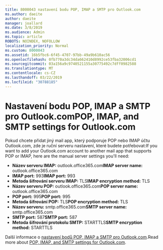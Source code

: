 ```yaml
---
title: 8000043 nastavení bodu POP, IMAP a SMTP pro Outlook.com
ms.author: daeite
author: daeite
manager: joallard
ms.date: 3/8/2019
ms.audience: Admin
ms.topic: article
ROBOTS: NOINDEX, NOFOLLOW
localization_priority: Normal
ms.custom: 8000043
ms.assetid: 16b5fbc6-6f45-4707-97bb-49a9b610ac56
ms.openlocfilehash: 0fb770a3dc34da662410d8992ce53fba32006cd1
ms.sourcegitcommit: 03a156a9c9740521155a30775492c7dff0982588
ms.translationtype: MT
ms.contentlocale: cs-CZ
ms.lasthandoff: 03/22/2019
ms.locfileid: "30788185"
---
```

# <a name="pop-imap-and-smtp-settings-for-outlookcom"></a><span data-ttu-id="1e6c6-102">Nastavení bodu POP, IMAP a SMTP pro Outlook.com</span><span class="sxs-lookup"><span data-stu-id="1e6c6-102">POP, IMAP, and SMTP settings for Outlook.com</span></span>

<span data-ttu-id="1e6c6-103">Pokud chcete přidat jiný mail app, který podporuje POP nebo IMAP účtu Outlook.com, zde je ruční serveru nastavení, které budete potřebovat:</span><span class="sxs-lookup"><span data-stu-id="1e6c6-103">If you want to add your Outlook.com account to another mail app that supports POP or IMAP, here are the manual server settings you'll need:</span></span>
  
- <span data-ttu-id="1e6c6-104">**Název serveru IMAP:** outlook.office365.com</span><span class="sxs-lookup"><span data-stu-id="1e6c6-104">**IMAP server name:** outlook.office365.com</span></span> 
- <span data-ttu-id="1e6c6-105">**IMAP port:** 993</span><span class="sxs-lookup"><span data-stu-id="1e6c6-105">**IMAP port:** 993</span></span>   
- <span data-ttu-id="1e6c6-106">**Metoda šifrování serveru IMAP:** TLS</span><span class="sxs-lookup"><span data-stu-id="1e6c6-106">**IMAP encryption method:** TLS</span></span>   
- <span data-ttu-id="1e6c6-107">**Název serveru POP:** outlook.office365.com</span><span class="sxs-lookup"><span data-stu-id="1e6c6-107">**POP server name:** outlook.office365.com</span></span>  
- <span data-ttu-id="1e6c6-108">**POP port:** 995</span><span class="sxs-lookup"><span data-stu-id="1e6c6-108">**POP port:** 995</span></span>  
- <span data-ttu-id="1e6c6-109">**Metoda šifrování POP:** TLS</span><span class="sxs-lookup"><span data-stu-id="1e6c6-109">**POP encryption method:** TLS</span></span>  
- <span data-ttu-id="1e6c6-110">**Název serveru:** smtp.office365.com</span><span class="sxs-lookup"><span data-stu-id="1e6c6-110">**SMTP server name:** smtp.office365.com</span></span> 
- <span data-ttu-id="1e6c6-111">**SMTP port:** 587</span><span class="sxs-lookup"><span data-stu-id="1e6c6-111">**SMTP port:** 587</span></span> 
- <span data-ttu-id="1e6c6-112">**Metoda šifrování protokolu SMTP:** STARTTLS</span><span class="sxs-lookup"><span data-stu-id="1e6c6-112">**SMTP encryption method:** STARTTLS</span></span> 

<span data-ttu-id="1e6c6-113">Další informace o [nastavení bodů POP, IMAP a SMTP pro Outlook.com](https://go.microsoft.com/fwlink/p/?linkid=2001402&amp;clcid=0x409).</span><span class="sxs-lookup"><span data-stu-id="1e6c6-113">Read more about [POP, IMAP, and SMTP settings for Outlook.com](https://go.microsoft.com/fwlink/p/?linkid=2001402&amp;clcid=0x409).</span></span>